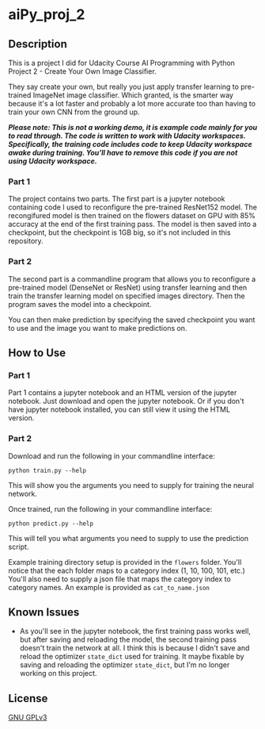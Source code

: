 # aiPy_proj_2

## Description
This is a project I did for Udacity Course AI Programming with Python Project 2 - Create Your Own Image Classifier.

They say create your own, but really you just apply transfer learning to pre-trained ImageNet image classifier. Which granted, is the smarter way because it's a lot faster and probably a lot more accurate too than having to train your own CNN from the ground up.

***Please note: This is not a working demo, it is example code mainly for you to read through.
The code is written to work with Udacity workspaces. Specifically, the training code includes code to keep Udacity workspace awake during training. You'll have to remove this code if you are not using Udacity workspace.***

### Part 1
The project contains two parts. The first part is a jupyter notebook containing code I used to reconfigure the pre-trained ResNet152 model. The recongifured model is then trained on the flowers dataset on GPU with 85% accuracy at the end of the first training pass. The model is then saved into a checkpoint, but the checkpoint is 1GB big, so it's not included in this repository.

### Part 2
The second part is a commandline program that allows you to reconfigure a pre-trained model (DenseNet or ResNet) using transfer learning and then train the transfer learning model on specified images directory. Then the program saves the model into a checkpoint.

You can then make prediction by specifying the saved checkpoint you want to use and the image you want to make predictions on.

## How to Use
### Part 1
Part 1 contains a jupyter notebook and an HTML version of the jupyter notebook.
Just download and open the jupyter notebook. Or if you don't have jupyter notebook installed, you can still view it using the HTML version.

### Part 2
Download and run the following in your commandline interface:
```
python train.py --help
```
This will show you the arguments you need to supply for training the neural network.

Once trained, run the following in your commandline interface:
```
python predict.py --help
```
This will tell you what arguments you need to supply to use the prediction script.

Example training directory setup is provided in the `flowers` folder.
You'll notice that the each folder maps to a category index (1, 10, 100, 101, etc.)
You'll also need to supply a json file that maps the category index to category names. An example is provided as `cat_to_name.json`

## Known Issues
- As you'll see in the jupyter notebook, the first training pass works well, but after saving and reloading the model, the second training pass doesn't train the network at all. I think this is because I didn't save and reload the optimizer `state_dict` used for training. It maybe fixable by saving and reloading the optimizer `state_dict`, but I'm no longer working on this project.

## License

[GNU GPLv3](https://choosealicense.com/licenses/gpl-3.0/)
